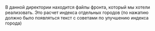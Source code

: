 В данной директории находится файлы фронта, который мы хотели реализовать. Это расчет индекса отдельных городов (по нажатию должно было появляться текст с советами по улучшению индекса города)
